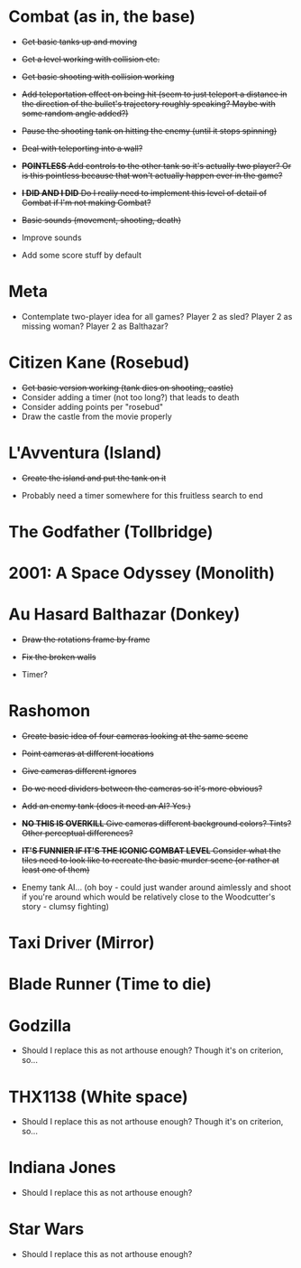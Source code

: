 # Combat (as in, the base)

- ~~Get basic tanks up and moving~~
- ~~Get a level working with collision etc.~~
- ~~Get basic shooting with collision working~~
- ~~Add teleportation effect on being hit (seem to just teleport a distance in the direction of the bullet's trajectory roughly speaking? Maybe with some random angle added?)~~
- ~~Pause the shooting tank on hitting the enemy (until it stops spinning)~~
- ~~Deal with teleporting into a wall?~~
- ~~__POINTLESS__ Add controls to the other tank so it's actually two player? Or is this pointless because that won't actually happen ever in the game?~~
- ~~__I DID AND I DID__ Do I really need to implement this level of detail of Combat if I'm not making Combat?~~
- ~~Basic sounds (movement, shooting, death)~~

- Improve sounds
- Add some score stuff by default

# Meta

- Contemplate two-player idea for all games? Player 2 as sled? Player 2 as missing woman? Player 2 as Balthazar?

# Citizen Kane (Rosebud)

- ~~Get basic version working (tank dies on shooting, castle)~~
- Consider adding a timer (not too long?) that leads to death
- Consider adding points per "rosebud"
- Draw the castle from the movie properly

# L'Avventura (Island)

- ~~Create the island and put the tank on it~~

- Probably need a timer somewhere for this fruitless search to end

# The Godfather (Tollbridge)

# 2001: A Space Odyssey (Monolith)

# Au Hasard Balthazar (Donkey)

- ~~Draw the rotations frame by frame~~
- ~~Fix the broken walls~~

- Timer?

# Rashomon

- ~~Create basic idea of four cameras looking at the same scene~~
- ~~Point cameras at different locations~~
- ~~Give cameras different ignores~~
- ~~Do we need dividers between the cameras so it's more obvious?~~
- ~~Add an enemy tank (does it need an AI? Yes.)~~
- ~~__NO THIS IS OVERKILL__ Give cameras different background colors? Tints? Other perceptual differences?~~
- ~~__IT'S FUNNIER IF IT'S THE ICONIC COMBAT LEVEL__ Consider what the tiles need to look like to recreate the basic murder scene (or rather at least one of them)~~

- Enemy tank AI... (oh boy - could just wander around aimlessly and shoot if you're around which would be relatively close to the Woodcutter's story - clumsy fighting)

# Taxi Driver (Mirror)

# Blade Runner (Time to die)

# Godzilla
- Should I replace this as not arthouse enough? Though it's on criterion, so...

# THX1138 (White space)
- Should I replace this as not arthouse enough? Though it's on criterion, so...

# Indiana Jones
- Should I replace this as not arthouse enough?

# Star Wars
- Should I replace this as not arthouse enough?

